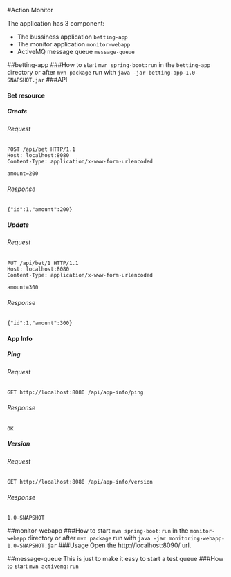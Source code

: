 #Action Monitor

The application has 3 component:

 - The bussiness application `betting-app`
 - The monitor application `monitor-webapp`
 - ActiveMQ message queue `message-queue`

##betting-app
###How to start
 `mvn spring-boot:run` in the `betting-app` directory
 or
 after `mvn package` run with `java -jar betting-app-1.0-SNAPSHOT.jar`
###API

#### Bet resource
##### Create
###### Request
```
POST /api/bet HTTP/1.1
Host: localhost:8080
Content-Type: application/x-www-form-urlencoded

amount=200
```
###### Response 
```
{"id":1,"amount":200}
```

##### Update
###### Request
```
PUT /api/bet/1 HTTP/1.1
Host: localhost:8080
Content-Type: application/x-www-form-urlencoded

amount=300
```
###### Response 
```
{"id":1,"amount":300}
```


#### App Info
##### Ping
###### Request
```
GET http://localhost:8080 /api/app-info/ping
```
###### Response 
```
OK
```
##### Version
###### Request
```
GET http://localhost:8080 /api/app-info/version
```
###### Response 
```
1.0-SNAPSHOT
```

##monitor-webapp
###How to start
 `mvn spring-boot:run` in the `monitor-webapp` directory
 or
  after `mvn package` run with `java -jar monitoring-webapp-1.0-SNAPSHOT.jar`
###Usage
Open the http://localhost:8090/ url.


##message-queue
This is just to make it easy to start a test queue
###How to start
 `mvn activemq:run`